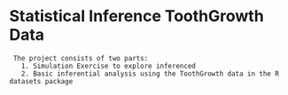 # Statistical Inference ToothGrowth Data

	 The project consists of two parts:
	   1. Simulation Exercise to explore inferenced
	   2. Basic inferential analysis using the ToothGrowth data in the R datasets package
